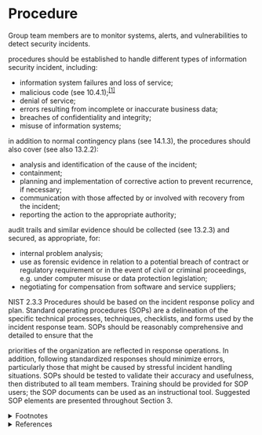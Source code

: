 # Procedure

Group team members are to monitor systems, alerts, and vulnerabilities to detect security incidents.


procedures should be established to handle different types of information security incident, including:

* information system failures and loss of service;
* malicious code (see 10.4.1);<sup><a id="Procedure-ref1-src" href="#Procedure-ref1">[1]</a></sup>
* denial of service;
* errors resulting from incomplete or inaccurate business data;
* breaches of confidentiality and integrity;
* misuse of information systems;

in addition to normal contingency plans (see 14.1.3), the procedures should also cover (see also 13.2.2):

* analysis and identification of the cause of the incident;
* containment;
* planning and implementation of corrective action to prevent recurrence, if necessary;
* communication with those affected by or involved with recovery from the incident;
* reporting the action to the appropriate authority;

audit trails and similar evidence should be collected (see 13.2.3) and secured, as appropriate, for:

* internal problem analysis;
* use as forensic evidence in relation to a potential breach of contract or regulatory requirement or in the event of civil or criminal proceedings, e.g. under computer misuse or data protection legislation;
* negotiating for compensation from software and service suppliers;



NIST 2.3.3
Procedures should be based on the incident response policy and plan. Standard operating procedures (SOPs) are a delineation of the specific technical processes, techniques, checklists, and forms used by the incident response team. SOPs should be reasonably comprehensive and detailed to ensure that the 

priorities of the organization are reflected in response operations. In addition, following standardized responses should minimize errors, particularly those that might be caused by stressful incident handling situations. SOPs should be tested to validate their accuracy and usefulness, then distributed to all team members. Training should be provided for SOP users; the SOP documents can be used as an instructional tool. Suggested SOP elements are presented throughout Section 3.


<details><summary>Footnotes</summary>

1. <a id="Procedure-ref1" href="#Procedure-ref1-src" title="Jump up">^</a> ISO 27002:2005 10.4.1 Controls against malicious code
</details>

<details><summary>References</summary>

1. ISO 27002:2005 13.2.1 "Responsibility and procedures"
2. ISO 27002:2005 13.2.1.a "Responsibility and procedures"
3. ISO 27002:2005 13.2.1.b "Responsibility and procedures"
4. ISO 27002:2005 13.2.1.c "Responsibility and procedures"
5. PCI DSS 3.2.1 "Requirement [12.10.1](52f61aa2-5622-490a-8735-a4e94499c706)" Create the incident response plan to be implemented in the event of system breach
6. NIST [SP 800-61 Rev. 2 - Computer Security Incident Handling Guide](https://csrc.nist.gov/publications/detail/sp/800-61/rev-2/final): 2.3.3 Procedure Elements
</details>